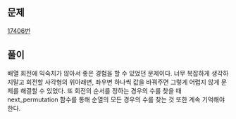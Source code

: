 ## 문제
[17406번](https://www.acmicpc.net/problem/17406)

## 풀이
배열 회전에 익숙치가 않아서 좋은 경험을 할 수 있었던 문제이다. 너무 복잡하게 생각하지말고 회전할 사각형의 위아래변, 좌우변 하나씩 값을 바꿔주면 그렇게 어렵지 않게 문제를 해결할 수 있었다. 또 회전의 순서를 정하는 경우의 수를 찾을 때 next_permutation 함수를 통해 순열의 모든 경우의 수를 찾는 것 또한 계속 기억해야한다.

